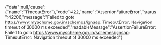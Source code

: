 {"data":null,"cause":{"name":"TimeoutError"},"code":422,"name":"AssertionFailureError","status":42206,"message":"Failed to goto https://www.myscheme.gov.in/schemes/ignsap: TimeoutError: Navigation timeout of 30000 ms exceeded","readableMessage":"AssertionFailureError: Failed to goto https://www.myscheme.gov.in/schemes/ignsap: TimeoutError: Navigation timeout of 30000 ms exceeded"}